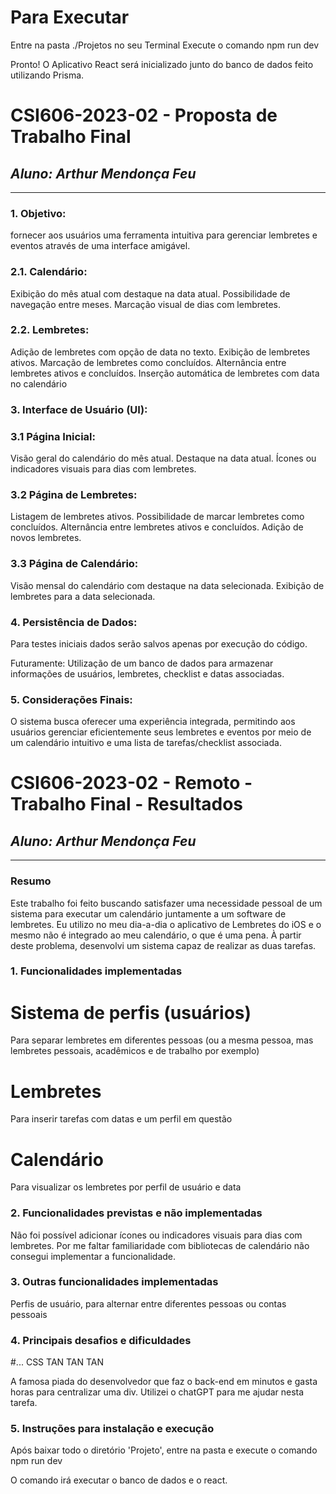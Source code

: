 # Para Executar

Entre na pasta ./Projetos no seu Terminal
Execute o comando
npm run dev

Pronto! O Aplicativo React será inicializado junto do banco de dados feito utilizando Prisma.

# **CSI606-2023-02 - Proposta de Trabalho Final**

## _Aluno: Arthur Mendonça Feu_

---

### 1. Objetivo:

fornecer aos usuários uma ferramenta intuitiva para gerenciar lembretes e eventos através de uma interface amigável.

### 2.1. Calendário:

Exibição do mês atual com destaque na data atual.
Possibilidade de navegação entre meses.
Marcação visual de dias com lembretes.

### 2.2. Lembretes:

Adição de lembretes com opção de data no texto.
Exibição de lembretes ativos.
Marcação de lembretes como concluídos.
Alternância entre lembretes ativos e concluídos.
Inserção automática de lembretes com data no calendário

### 3. Interface de Usuário (UI):

### 3.1 Página Inicial:

Visão geral do calendário do mês atual.
Destaque na data atual.
Ícones ou indicadores visuais para dias com lembretes.

### 3.2 Página de Lembretes:

Listagem de lembretes ativos.
Possibilidade de marcar lembretes como concluídos.
Alternância entre lembretes ativos e concluídos.
Adição de novos lembretes.

### 3.3 Página de Calendário:

Visão mensal do calendário com destaque na data selecionada.
Exibição de lembretes para a data selecionada.

### 4. Persistência de Dados:

Para testes iniciais dados serão salvos apenas por execução do código.

Futuramente: Utilização de um banco de dados para armazenar informações de usuários, lembretes, checklist e datas associadas.

### 5. Considerações Finais:

O sistema busca oferecer uma experiência integrada, permitindo aos usuários gerenciar eficientemente seus lembretes e eventos por meio de um calendário intuitivo e uma lista de tarefas/checklist associada.

# **CSI606-2023-02 - Remoto - Trabalho Final - Resultados**

## _Aluno: Arthur Mendonça Feu_

---

### Resumo

Este trabalho foi feito buscando satisfazer uma necessidade pessoal de um sistema para executar um calendário juntamente a um software de lembretes. Eu utilizo no meu dia-a-dia o aplicativo de Lembretes do iOS e o mesmo não é integrado ao meu calendário, o que é uma pena. À partir deste problema, desenvolvi um sistema capaz de realizar as duas tarefas.

### 1. Funcionalidades implementadas

# Sistema de perfis (usuários)

Para separar lembretes em diferentes pessoas (ou a mesma pessoa, mas lembretes pessoais, acadêmicos e de trabalho por exemplo)

# Lembretes

Para inserir tarefas com datas e um perfil em questão

# Calendário

Para visualizar os lembretes por perfil de usuário e data

### 2. Funcionalidades previstas e não implementadas

Não foi possível adicionar ícones ou indicadores visuais para dias com lembretes. Por me faltar familiaridade com bibliotecas de calendário não consegui implementar a funcionalidade.

### 3. Outras funcionalidades implementadas

Perfis de usuário, para alternar entre diferentes pessoas ou contas pessoais

### 4. Principais desafios e dificuldades

#... CSS
TAN TAN TAN

A famosa piada do desenvolvedor que faz o back-end em minutos e gasta horas para centralizar uma div. Utilizei o chatGPT para me ajudar nesta tarefa.

### 5. Instruções para instalação e execução

Após baixar todo o diretório 'Projeto', entre na pasta e execute o comando
npm run dev

O comando irá executar o banco de dados e o react.
